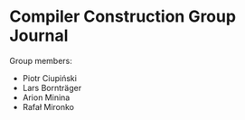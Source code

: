 # Compiler Construction Group Journal

Group members:

- Piotr Ciupiński
- Lars Bornträger
- Arion Minina
- Rafał Mironko

